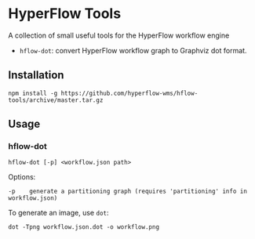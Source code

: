 # HyperFlow Tools

A collection of small useful tools for the HyperFlow workflow engine

- `hflow-dot`: convert HyperFlow workflow graph to Graphviz dot format. 

## Installation
```
npm install -g https://github.com/hyperflow-wms/hflow-tools/archive/master.tar.gz
```

## Usage

### hflow-dot
```
hflow-dot [-p] <workflow.json path>
```
Options:
```
-p    generate a partitioning graph (requires 'partitioning' info in workflow.json)
```

To generate an image, use `dot`:
```
dot -Tpng workflow.json.dot -o workflow.png
```
